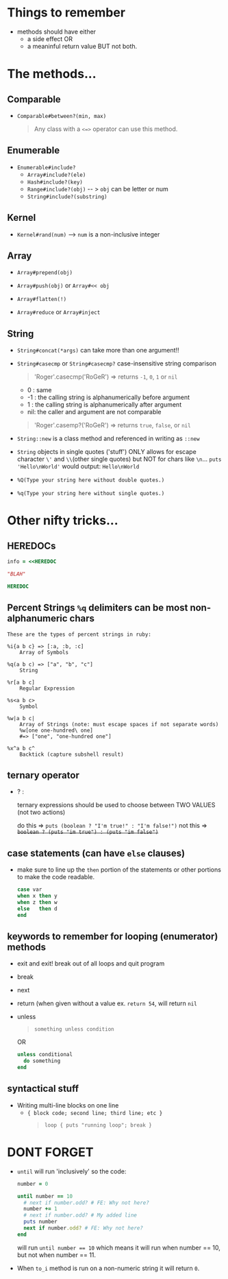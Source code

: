 # Things to remember

- methods should have either
  - a side effect 
    OR
  - a meaninful return value
  BUT not both.

# The methods...

## Comparable

- `Comparable#between?(min, max)`
   > Any class with a `<=>` operator can use this method.

## Enumerable

- `Enumerable#include?`
  - `Array#include?(ele)`
  - `Hash#include?(key)`
  - `Range#include?(obj)` -- > `obj` can be letter or num
  - `String#include?(substring)`

## Kernel

- `Kernel#rand(num)` --> `num` is a non-inclusive integer

## Array

- `Array#prepend(obj)`

- `Array#push(obj)` or `Array#<< obj`

- `Array#flatten(!)`

- `Array#reduce` or `Array#inject`

## String

- `String#concat(*args)` can take more than one argument!!

- `String#casecmp` or `String#casecmp?` case-insensitive string comparison
  > 'Roger'.casecmp('RoGeR') => returns `-1`, `0`, `1` or `nil`
    -  0 : same
    - -1 : the calling string is alphanumerically before argument
    -  1 : the calling string is alphanumerically after argument
    - nil: the caller and argument are not comparable
  > 'Roger'.casemp?('RoGeR') => returns `true`, `false`, or `nil`

- `String::new` is a class method and referenced in writing as `::new`

- `String` objects in single quotes ('stuff') ONLY allows for escape character `\'` and `\\`(other single quotes) but NOT for chars like `\n`... `puts 'Hello\nWorld'` would output: `Hello\nWorld`

- `%Q(Type your string here without double quotes.)`

- `%q(Type your string here without single quotes.)`

# Other nifty tricks...

## HEREDOCs
  ```ruby
  info = <<HEREDOC

  "BLAH"

  HEREDOC
  ```
## Percent Strings `%q` delimiters can be most non-alphanumeric chars

```
These are the types of percent strings in ruby:

%i{a b c} => [:a, :b, :c]
    Array of Symbols

%q(a b c) => ["a", "b", "c"]
    String

%r[a b c]
    Regular Expression

%s<a b c>
    Symbol

%w|a b c|
    Array of Strings (note: must escape spaces if not separate words)
    %w[one one-hundred\ one]
    #=> ["one", "one-hundred one"]

%x^a b c^
    Backtick (capture subshell result)
```

## ternary operator

- <condition> ? <result if true> : <result if false>

  ternary expressions should be used to choose between TWO VALUES
  (not two actions)

  do this => `puts (boolean ? "I'm true!" : "I'm false!")`
  not this => ~~`boolean ? (puts "im true") : (puts "im false")`~~

## case statements (can have `else` clauses)

- make sure to line up the `then` portion of the statements or other portions to make the code readable.

  ```ruby
  case var
  when x then y
  when z then w
  else   then d
  end
  ```

## keywords to remember for looping (enumerator) methods

- exit and exit! break out of all loops and quit program

- break

- next

- return (when given without a value ex. `return 54`, will return `nil`

- unless

  > `something unless condition`

    OR

    ```ruby
    unless conditional
      do something
    end
    ```


## syntactical stuff

- Writing multi-line blocks on one line
  - `{ block code; second line; third line; etc }`
    > `loop { puts "running loop"; break }`

# DONT FORGET

- `until` will run 'inclusively' so the code:

  >
    ```ruby
    number = 0

    until number == 10
      # next if number.odd? # FE: Why not here?
      number += 1
      # next if number.odd? # My added line
      puts number
      next if number.odd? # FE: Why not here?
    end
    ```
    will run `until number == 10` which means it will run when number == 10, but not when number == 11.

- When `to_i` method is run on a non-numeric string it will return `0`.